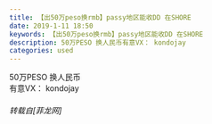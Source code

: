```yaml
---
title: 【出50万peso换rmb】passy地区能收DD 在SHORE
date: 2019-1-11 18:50
keywords: 【出50万peso换rmb】passy地区能收DD 在SHORE
description: 50万PESO 换人民币有意VX： kondojay
categories: used
---
```

<td class="t_f" id="postmessage_2669420">

50万PESO 换人民币<br/>
有意VX： kondojay<img alt="" border="0" onclick="" onmouseover="" smilieid="131" src="static/image/smiley/default/lol.gif"/></td>
###### 转载自[菲龙网]